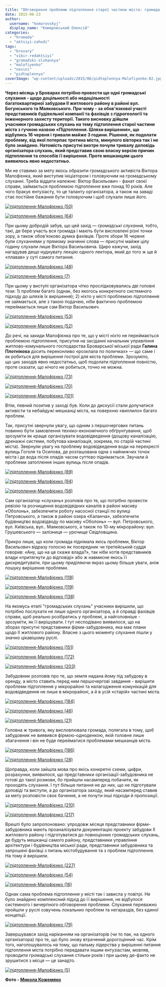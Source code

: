 ```yaml
---
title: "Обговорення проблеми підтоплення старої частини міста: громада слухала, лектор «плавав»"
date: 2015-06-23
author: 
  username: "komarovskyj"
  display_name: "Комаровський Олексій"
categories: 
  - "hromada"
  - "aktsiyi-zahodi"
tags: 
  - "brovary"
  - "vibir-redaktsiyi"
  - "gromadski-sluhannya"
  - "malofiyenko"
  - "novini"
  - "pidtoplennya"
coverImage: "wp-content/uploads/2015/06/pidtoplennya-Malofiyenko-82.jpg"
---
```


**Через місяць у Броварах потрібно провести ще одні громадські слухання - щодо доцільності або недоцільності багатоквартирної забудови ІІ житлового району в районі вул. Богунського та Маяковського. При чому - за обов'язкової участі представників будівельної компанії та фахівців з гідрогеології та інженерного захисту території. Такого висновку дійшли учасники громадських слухань на тему підтоплення старої частини міста з гучною назвою «Підтоплення. Шляхи вирішення», що відбулись 16 червня і тривали майже 3 години. Рішення, як подолати проблему, від якої потерпає третина міста, минулого вівторка так і не було знайдено. Натомість присутні вкотре почули тривалу доповідь організатора слухань, який представив свою власну версію причин підтоплення та способів її вирішення. Проте мешканцям цього виявилось явно недостатньо.**

Ми не ставимо за мету якось образити громадського активіста Віктора Малофієнка, який виступив ініціатором і головуючим на громадському слуханні. Треба віддати належне: Віктор Васильович - фанат своєї справи, займається проблемою підтоплення вже понад 10 років. Але чого бракує ентузіасту, то це таланту організатора, а також на заваді стає постійне бажання бути головуючим і щоб слухали лише його.

[![підтоплення-Малофієнко (50)](https://mpz.brovary.org/wp-content/uploads/2015/06/pidtoplennya-Malofiyenko-50.jpg)](https://mpz.brovary.org/wp-content/uploads/2015/06/pidtoplennya-Malofiyenko-50.jpg)

[![підтоплення-Малофієнко (64)](https://mpz.brovary.org/wp-content/uploads/2015/06/pidtoplennya-Malofiyenko-641.jpg)](https://mpz.brovary.org/wp-content/uploads/2015/06/pidtoplennya-Malofiyenko-641.jpg)

При цьому добродій забув, що цей захід — _громадські слухання,_ тобто, такі, де бере участь вся громада і мають бути висловлені різні точки зору, а також обов'язково думка фахівців. Проте збори 16 червня були слуханнями у прямому значенні слова — присутні майже цілу годину слухали лише Віктора Васильовича. Щиро кажучи, захід нагадував дещо нуднувату лекцію одного лектора, який до того ж ще й «плавав» у суті самого питання.

[![підтоплення-Малофієнко (48)](https://mpz.brovary.org/wp-content/uploads/2015/06/pidtoplennya-Malofiyenko-48.jpg)](https://mpz.brovary.org/wp-content/uploads/2015/06/pidtoplennya-Malofiyenko-48.jpg)

[![підтоплення-Малофієнко (7)](https://mpz.brovary.org/wp-content/uploads/2015/06/pidtoplennya-Malofiyenko-7.jpg)](https://mpz.brovary.org/wp-content/uploads/2015/06/pidtoplennya-Malofiyenko-7.jpg)

При цьому у виступі організатора чітко прослідковувались дві головні тези: 1) проблем багато (однак, без якогось конкретного системного підходу до шляхів їх вирішення); 2) ніхто у місті проблемою підтоплення не займається, але з такою подачею, ніби фактично проблемою переймається лише сам Віктор Васильович.

[![підтоплення-Малофієнко (53)](https://mpz.brovary.org/wp-content/uploads/2015/06/pidtoplennya-Malofiyenko-53.jpg)](https://mpz.brovary.org/wp-content/uploads/2015/06/pidtoplennya-Malofiyenko-53.jpg)

[![підтоплення-Малофієнко (52)](https://mpz.brovary.org/wp-content/uploads/2015/06/pidtoplennya-Malofiyenko-52.jpg)](https://mpz.brovary.org/wp-content/uploads/2015/06/pidtoplennya-Malofiyenko-52.jpg)

До речі, на закиди Малофієнка про те, що у місті ніхто не переймається проблемою підтоплення, присутня на засіданні начальник управління житлово-комунального господарства Броварської міської ради **Галина Плотнікова** досить переконливо «розклала по поличках» — що саме і як робиться для вирішення гострої для міста проблеми. Зрозуміло, що цих заходів явно недостатньо, щоб подолати підтоплення повністю, проте сказати, що нічого не робиться, точно не можна.

[![підтоплення-Малофієнко (73)](https://mpz.brovary.org/wp-content/uploads/2015/06/pidtoplennya-Malofiyenko-73.jpg)](https://mpz.brovary.org/wp-content/uploads/2015/06/pidtoplennya-Malofiyenko-73.jpg)

[![підтоплення-Малофієнко (70)](https://mpz.brovary.org/wp-content/uploads/2015/06/pidtoplennya-Malofiyenko-70.jpg)](https://mpz.brovary.org/wp-content/uploads/2015/06/pidtoplennya-Malofiyenko-70.jpg)

[![підтоплення-Малофієнко (101)](https://mpz.brovary.org/wp-content/uploads/2015/06/pidtoplennya-Malofiyenko-101.jpg)](https://mpz.brovary.org/wp-content/uploads/2015/06/pidtoplennya-Malofiyenko-101.jpg)

Втім, певний позитив у заході був. Коли до дискусії стали долучатися активісти та небайдужі мешканці міста, на поверхню «виплило» багато проблем.

Так, присутні звернули увагу, що одним з першочергових питань повинно бути замовлення техніко-економічного обґрунтування, щоб зрозуміти як краще організувати водовідведення (дощову каналізацію, дренажні системи, побутова каналізація, зокрема, по старій частині міста). Звернули увагу на проблему водовідведення води на перехресті вулиць Гоголя та Осипова, де розташована одна з найнижчих точок міста і де вода після опадів часом суттєво піднімається. Звучали й проблеми затоплення інших вулиць після опадів.

[![підтоплення-Малофієнко (89)](https://mpz.brovary.org/wp-content/uploads/2015/06/pidtoplennya-Malofiyenko-89.jpg)](https://mpz.brovary.org/wp-content/uploads/2015/06/pidtoplennya-Malofiyenko-89.jpg)

[![підтоплення-Малофієнко (94)](https://mpz.brovary.org/wp-content/uploads/2015/06/pidtoplennya-Malofiyenko-94.jpg)](https://mpz.brovary.org/wp-content/uploads/2015/06/pidtoplennya-Malofiyenko-94.jpg)

[![підтоплення-Малофієнко (56)](https://mpz.brovary.org/wp-content/uploads/2015/06/pidtoplennya-Malofiyenko-56.jpg)](https://mpz.brovary.org/wp-content/uploads/2015/06/pidtoplennya-Malofiyenko-56.jpg)

Сам організатор «слухань» розповів про те, що потрібно провести ревізію та розчищення водовідвідних каналів в районі масиву «Оболонь», забезпечити роботу насосної станції по вулиці Петровського, а також в районі озера «Каланча», забезпечити будівництво водовідводу по масиву «Оболонь» — вул. Петровського, вул. Київська, вул.. Маяковського, а також по 10-му мікрорайону: вул. Грушевського — залізниця — урочище Свідловщина.

Прикро лише, що коли громада піднімала якісь проблеми, Віктор Васильович відразу голосно як посередник чи третейський суддя говорив: «Ану, що на це скаже влада?», так ніби хотів представників влади «притягнути до відповіді» або ж навмисне якось її дискредитувати, при цьому приділяючи якраз цьому більше уваги, аніж пошуку вирішення проблеми.

[![підтоплення-Малофієнко (118)](https://mpz.brovary.org/wp-content/uploads/2015/06/pidtoplennya-Malofiyenko-118.jpg)](https://mpz.brovary.org/wp-content/uploads/2015/06/pidtoplennya-Malofiyenko-118.jpg)

[![підтоплення-Малофієнко (119)](https://mpz.brovary.org/wp-content/uploads/2015/06/pidtoplennya-Malofiyenko-119.jpg)](https://mpz.brovary.org/wp-content/uploads/2015/06/pidtoplennya-Malofiyenko-119.jpg)

[![підтоплення-Малофієнко (138)](https://mpz.brovary.org/wp-content/uploads/2015/06/pidtoplennya-Malofiyenko-138.jpg)](https://mpz.brovary.org/wp-content/uploads/2015/06/pidtoplennya-Malofiyenko-138.jpg)

На якомусь етапі "громадських слухань" учасники вирішили, що потрібно послухати не лише одного організатора, а й справді фахівців справи, щоб реально розібратись у проблемі, а найголовніше - зрозуміти, як її вирішувати. І тут несподівано виявилося, що на зборах присутні представники фірми-забудовника, яка має плани щодо ІІ житлового району. Власне з цього моменту слухання пішли у значно цікавішому руслі.

[![підтоплення-Малофієнко (151)](https://mpz.brovary.org/wp-content/uploads/2015/06/pidtoplennya-Malofiyenko-151.jpg)](https://mpz.brovary.org/wp-content/uploads/2015/06/pidtoplennya-Malofiyenko-151.jpg)

[![підтоплення-Малофієнко (172)](https://mpz.brovary.org/wp-content/uploads/2015/06/pidtoplennya-Malofiyenko-172.jpg)](https://mpz.brovary.org/wp-content/uploads/2015/06/pidtoplennya-Malofiyenko-172.jpg)

[![підтоплення-Малофієнко (203)](https://mpz.brovary.org/wp-content/uploads/2015/06/pidtoplennya-Malofiyenko-203.jpg)](https://mpz.brovary.org/wp-content/uploads/2015/06/pidtoplennya-Malofiyenko-203.jpg)

Забудовник розповів про те, що земля надана йому під забудову в оренду, а місто ставить перед ним першочергові завдання - вирішити проблеми підтоплення у мікрорайоні та налагодження комунікацій для водовідведення не лише в мікрорайоні, а й в усій «старій» частині міста.

[![підтоплення-Малофієнко (184)](https://mpz.brovary.org/wp-content/uploads/2015/06/pidtoplennya-Malofiyenko-184.jpg)](https://mpz.brovary.org/wp-content/uploads/2015/06/pidtoplennya-Malofiyenko-184.jpg)

[![підтоплення-Малофієнко (46)](https://mpz.brovary.org/wp-content/uploads/2015/06/pidtoplennya-Malofiyenko-46.jpg)](https://mpz.brovary.org/wp-content/uploads/2015/06/pidtoplennya-Malofiyenko-46.jpg)

[![підтоплення-Малофієнко (21)](https://mpz.brovary.org/wp-content/uploads/2015/06/pidtoplennya-Malofiyenko-21.jpg)](https://mpz.brovary.org/wp-content/uploads/2015/06/pidtoplennya-Malofiyenko-21.jpg)

Головна ж тривога, яку висловлювала громада, полягала в тому, щоб забудовник не виявився фірмою-одноденкою, якій головне лише збагачення і він не буде перейматися проблемами мешканців міста.

[![підтоплення-Малофієнко (186)](https://mpz.brovary.org/wp-content/uploads/2015/06/pidtoplennya-Malofiyenko-186.jpg)](https://mpz.brovary.org/wp-content/uploads/2015/06/pidtoplennya-Malofiyenko-186.jpg)

[![підтоплення-Малофієнко (28)](https://mpz.brovary.org/wp-content/uploads/2015/06/pidtoplennya-Malofiyenko-28.jpg)](https://mpz.brovary.org/wp-content/uploads/2015/06/pidtoplennya-Malofiyenko-28.jpg)

Щоправда, коли зайшла мова про якісь конкретні схеми, цифри, розрахунки, виявилося, що представники організації-забудовника не готові до такої розмови, бо прийшли насамперед побачити, як проходять слухання. І тут більше питання не до них, що не підготували доповіді та виступи, а до організатора заходу, який насамперед ставив за мету розповісти своє бачення, а не почути інші підходи й пропозиції.

[![підтоплення-Малофієнко (210)](https://mpz.brovary.org/wp-content/uploads/2015/06/pidtoplennya-Malofiyenko-210.jpg)](https://mpz.brovary.org/wp-content/uploads/2015/06/pidtoplennya-Malofiyenko-210.jpg)

[![підтоплення-Малофієнко (217)](https://mpz.brovary.org/wp-content/uploads/2015/06/pidtoplennya-Malofiyenko-217.jpg)](https://mpz.brovary.org/wp-content/uploads/2015/06/pidtoplennya-Malofiyenko-217.jpg)

Врешті було запропоновано: упродовж місяця представники фірми-забудовника мають проаналізувати документацію проекту забудови ІІ житлового району і підготуватися до повноцінних громадських слухань, де будуть мешканці самого району, представники управління архітектури і будівництва міської ради, представники забудовника та запрошені фахівці з питань містобудування та з проблем підтоплення. На тому й вирішили.

[![підтоплення-Малофієнко (227)](https://mpz.brovary.org/wp-content/uploads/2015/06/pidtoplennya-Malofiyenko-227.jpg)](https://mpz.brovary.org/wp-content/uploads/2015/06/pidtoplennya-Malofiyenko-227.jpg)

[![підтоплення-Малофієнко (54)](https://mpz.brovary.org/wp-content/uploads/2015/06/pidtoplennya-Malofiyenko-54.jpg)](https://mpz.brovary.org/wp-content/uploads/2015/06/pidtoplennya-Malofiyenko-54.jpg)

[![підтоплення-Малофієнко (16)](https://mpz.brovary.org/wp-content/uploads/2015/06/pidtoplennya-Malofiyenko-16.jpg)](https://mpz.brovary.org/wp-content/uploads/2015/06/pidtoplennya-Malofiyenko-16.jpg)

Однак сама проблема підтоплення у місті так і зависла у повітрі. Не було знайдено комплексний підхід до її вирішення, не відбулося системного і вичерпного обговорення проблеми. Слухання переважно пройшли у руслі озвучень локальних проблем та негараздів, без єдиної концепції.

[![підтоплення-Малофієнко (79)](https://mpz.brovary.org/wp-content/uploads/2015/06/pidtoplennya-Malofiyenko-79.jpg)](https://mpz.brovary.org/wp-content/uploads/2015/06/pidtoplennya-Malofiyenko-79.jpg)

Завершувався захід наріканням на організаторів (чи то пак, на одного організатора) про те, що було знову втрачений дорогоцінний час. Крім того, наголошувалось на тому, що пальму лідерства у вирішенні питання підтоплення міста потрібно передавати іншим ентузіастам, мовляв, проводити громадські слухання стільки років і при цьому де-факто не зрушитися з місця — це занадто.

[![підтоплення-Малофієнко (5)](https://mpz.brovary.org/wp-content/uploads/2015/06/pidtoplennya-Malofiyenko-51.jpg)](https://mpz.brovary.org/wp-content/uploads/2015/06/pidtoplennya-Malofiyenko-51.jpg)

**Фото - [Микола Кожемяко](http://fotokray.com.ua)**
